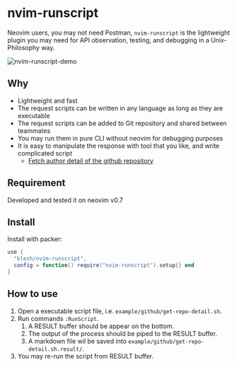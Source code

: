 # nvim-runscript

Neovim users, you may not need Postman, `nvim-runscript` is the lightweight plugin you may need for API observation,
testing, and debugging in a Unix-Philosophy way.

![nvim-runscript-demo](https://user-images.githubusercontent.com/61080/180638392-bc5fcb73-fe54-4af5-a256-926dfaf5a766.gif)


## Why

- Lightweight and fast
- The request scripts can be written in any language as long as they are executable
- The request scripts can be added to Git repository and shared between teammates
- You may run them in pure CLI without neovim for debugging purposes
- It is easy to manipulate the response with tool that you like, and write complicated script
  - [Fetch author detail of the github repository](example/github/get-repo-license.sh)


## Requirement

Developed and tested it on neovim v0.7


## Install


Install with packer:
```lua
use {
  "klesh/nvim-runscript",
  config = function() require("nvim-runscript").setup{} end
}
```

## How to use

1. Open a executable script file, i.e. `example/github/get-repo-detail.sh`.
2. Run commands `:RunScript`.
    1. A RESULT buffer should be appear on the bottom.
    2. The output of the process should be piped to the RESULT buffer.
    3. A markdown file wil be saved into `example/github/get-repo-detail.sh.result/`.
3. You may re-run the script from RESULT buffer.

